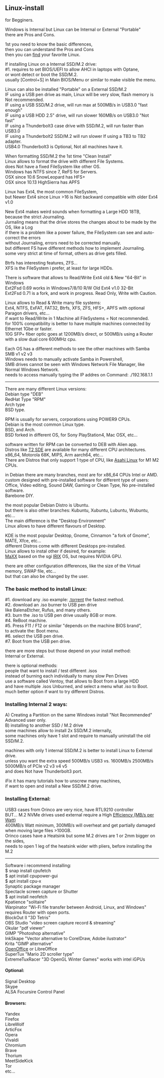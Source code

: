 ## Linux-install

for Begginers.</br>

Windows is Internal but Linux can be Internal or External "Portable" </br>
there are Pros and Cons. 

1st you need to know the basic differences,</br>
then you can understand the Pros and Cons</br>
then you can [find](https://distrowatch.com/) your favorite Linux.</br>

If installing Linux on a Internal SSD/M.2 drive: </br>
#1. requires to set BIOS/UEFI to allow AHCI in laptops with Optane,</br>
or wont detect or boot the SSD/M.2.</br>
usually [Control+S] in Main BIOS/Menu or similar to make visible the menu. </br>

Linux can also be installed "Portable" on a External SSD/M.2 </br>
IF using a USB pen drive as main, Linux will be very slow, flash memory is Not recommended. </br>
IF using a USB SSD/M.2 drive, will run max at 500MB/s in USB3.0 "fast enough" </br>
IF using a USB HDD 2.5" drive, will run slower 160MB/s on USB3.0 "Not fast" </br>
IF using a Thunderbolt3 case drive with SSD/M.2, will run faster than USB3.0 </br>
IF using a Thunderbolt2 SSD/M.2 will run slower If using a TB3 to TB2 adapter. </br>
USB4.0 Thunderbolt3 is Optional, Not all machines have it. </br>

When formatting SSD/M.2 the 1st time "Clean Install" </br>
Linux allows to format the drive with different File Systems. </br>
does Not have a fixed FileSystem like other OS. </br>
Windows has NTFS since 7, ReFS for Servers. </br>
OSX since 10.6 SnowLeopard has HFS+ </br>
OSX since 10.13 HighSierra has APFS </br>

Linux has Ext4, the most common FileSystem, </br>
but Newer Ext4 since Linux >16 is Not backward compatible with older Ext4 v1.0 </br>

New Ext4 makes weird sounds when formatting a Large HDD 18TB, because the strict Journaling. </br>
Jurnaling means that the drive stores the changes about to be made by the OS, like a Log </br>
if there is a problem like a power failure, the FileSystem can see and auto-correct the errors </br>
without Journaling, errors need to be corrected manually. </br>
but different FS have different methods how to implement Journaling. </br>
some very strict at time of format, others as drive gets filled. </br>

Btrfs has interesting features, ZFS... </br>
XFS is the FileSystem i prefer, at least for large HDDs. </br>

There is software that allows to Read/Write Ext4 old & New "64-Bit" in Windows </br>
Ext2Fsd 0.69 works in Windows7/8/10 R/W Old Ext4 v1.0 32-Bit </br>
Ext2Fsd 0.71 is a fork, and work in progress. Read Only, Write with Caution. </br>

Linux allows to Read & Write many file systems: </br>
Ext4, NTFS, ExFAT, FAT32, Btrfs, XFS, ZFS, HFS+, APFS with optional Paragon drivers, etc... </br>
if want to Read/Write in 1 Machine all FileSystems = Not recommended. </br>
for 100% compatibility is better to have multiple machines connected by Ethernet 1Gbe or faster. </br>
10G SFP+ fiber optic goes at 1200MB/s direct, or 500MB/s using a Router with a slow dual core 600MHz cpu. </br>

Each OS has a different methods to see the other machines with Samba SMB v1 v2 v3 </br>
Windows needs to manually activate Samba in Powershell, </br>
SMB drives cannot be seen with Windows Network File Manager, like Normal Windows Network. </br>
needs to access manually typing the IP addres on Command: ./192.168.1.1 </br>

------------------

There are many different Linux versions: </br>
Debian type "DEB" </br>
RedHat Type "RPM" </br>
Arch type </br>
BSD type. </br>

RPM is usually for servers, corporations using POWER9 CPUs. </br>
Debian is the most common Linux type. </br>
BSD, and Arch. </br>
BSD forked in different OS, for Sony PlayStation4, Mac OSX, etc... </br>

software written for RPM can be converted to DEB with Alien app. </br>
Distros like [T2 SDE](https://t2sde.org/download/) are available for many different CPU architectures. </br>
x86_64, Motorola 68K, MIPS, Arm aarch64, etc... </br>
There are Distros that only support 1 type of CPU, like [Asahi Linux](https://asahilinux.org/about/) for M1 M2 CPUs.

in Debian there are many branches, most are for x86_64 CPUs Intel or AMD. </br>
custom designed with pre-installed software for different type of users: </br>
Office, Video editing, Sound DAW, Gaming or Clean Type, No pre-installed software. </br>
Barebone DIY. </br>

the most popular Debian Distro is Ubuntu. </br>
but there is also other branches: Kubuntu, Xubuntu, Lubuntu, Wubuntu, etc... </br>
The main difference is the "Desktop Environment" </br>
Linux allows to have different flavours of Desktop. </br>
 
KDE is the most popular Desktop, Gnome, Cinnamon "a fork of Gnome", MATE, Xfce, etc... </br>
different Distros come with different Desktops pre-installed. </br>
Linux allows to instal other if desired, for example: </br>
[MaXX](https://docs.maxxinteractive.com/) based on the sgi [IRIX](https://en.wikipedia.org/wiki/IRIX) OS, but requires NVIDIA GPU. </br>

there are other configuration differences, like the size of the Virtual memory, SWAP file, etc... </br>
but that can also be changed by the user. </br>


### The basic method to install Linux: </br>
#1. download any .iso example: [.torrent](https://kubuntu.org/alternative-downloads/) the fastest method. </br>
#2. download an .iso burner to USB pen drive </br>
like BalenaEtcher, Rufus, and many others. </br>
#3. burn the .iso to USB pen drive usually 8GB or more. </br>
#4. ReBoot machine. </br>
#5. Press F11 / F12 or similar "depends on the machine BIOS brand", </br>
to activate the: Boot menu. </br>
#6. select the USB pen drive. </br>
#7. Boot from the USB pen drive.  </br>

there are more steps but those depend on your install method: </br>
Internal or External. </br>

there is optional methods: </br>
people that want to install / test different .isos </br>
instead of burning each individually to many slow Pen Drives </br>
use a software called Ventoy, that allows to Boot from a large HDD </br>
and have multiple .isos Unburned, and select a menu what .iso to Boot. </br>
much better option if want to try different Distros. </br>

### Installing Internal 2 ways: </br>

A) Creating a Partition on the same Windows install "Not Recommended" Advanced user only. </br>
B) installing to another SSD / M.2 drive </br>
some machines allow to install 2x SSD/M.2 internally, </br>
some machines only have 1 slot and require to manually uninstall the old SSD/M.2. </br>

machines with only 1 internal SSD/M.2 is better to install Linux to External drive. </br>
unless you want the extra speed 500MB/s USB3 vs. 1600MB/s 2500MB/s 5000MB/s of PCIe v2 v3 v4 v5 </br>
and does Not have Thunderbolt3 port. </br>

iFix it has many tutorials how to unscrew many machines, </br>
if want to open and install a New SSD/M.2 drive. </br>

### Installing External:

USB3 cases from Orinco are very nice, have RTL9210 controller </br>
BUT... M.2 NVMe drives used external require a High [Efficiency (MB/s per Watt)](https://www.tomshardware.com/reviews/pny-xlr8-cs3140-ssd-review/2) </br>
400MB/s Watt minimum, 300MB/s will overheat and get partially damaged when moving large files >100GB. </br>
Orinco cases have a Heatsink but some M.2 drives are 1 or 2mm bigger on the sides, </br>
needs to open 1 leg of the heatsink wider with pliers, before installing the M.2 </br>

----------------------

Software i recommend installing: </br>
$ snap install cpufetch </br>
$ apt install cpupower-gui </br>
$ apt install cpu-x </br>
Synaptic package manager </br>
Spectacle screen capture or Shutter </br>
$ apt install neofetch </br> 
Kpatience "solitaire" </br>
Warpinator "Wi-Fi file transfer between Android, Linux, and Windows" requires Router with open ports. </br>
BlockOut II "3D Tetris" </br>
OBS Studio "video screen capture record & streaming" </br>
Okular "pdf viewer" </br>
GIMP "Photoshop alternative" </br>
InkSkape "Vector alternative to CorelDraw, Adobe ilustrator" </br>
Krita "GIMP alternative"  </br>
[OpenOffice](https://www.openoffice.org/download/index.html) or LibreOffice </br>
SuperTux "Mario 2D scroller type" </br>
ExtremeTuxRacer "3D OpenGL Winter Games" works with intel iGPUs </br>

#### Optional: </br>
Signal Desktop </br>
Skype </br>
ALSA Focursire Control Panel </br>

#### Browsers: </br>
Yandex </br>
Firefox </br>
LibreWolf </br>
ArticFox </br>
Opera </br>
Vivaldi </br>
Chromium </br>
Brave </br>
Thorium </br>
MeetSideKick </br>
Tor </br>
etc... </br>
